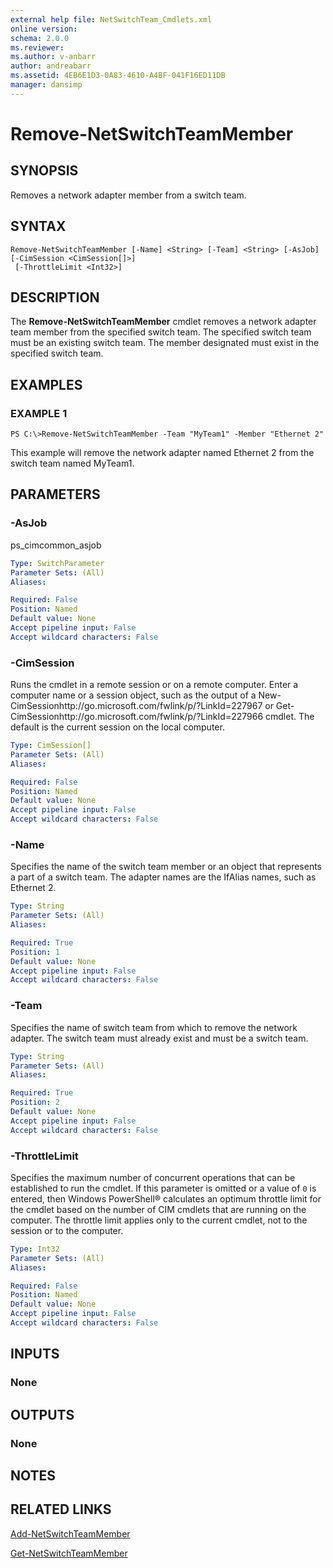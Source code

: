 ```yaml
---
external help file: NetSwitchTeam_Cmdlets.xml
online version: 
schema: 2.0.0
ms.reviewer:
ms.author: v-anbarr
author: andreabarr
ms.assetid: 4EB6E1D3-0A83-4610-A4BF-041F16ED11DB
manager: dansimp
---
```


# Remove-NetSwitchTeamMember

## SYNOPSIS
Removes a network adapter member from a switch team.

## SYNTAX

```
Remove-NetSwitchTeamMember [-Name] <String> [-Team] <String> [-AsJob] [-CimSession <CimSession[]>]
 [-ThrottleLimit <Int32>]
```

## DESCRIPTION
The **Remove-NetSwitchTeamMember** cmdlet removes a network adapter team member from the specified switch team.
The specified switch team must be an existing switch team.
The member designated must exist in the specified switch team.

## EXAMPLES

### EXAMPLE 1
```
PS C:\>Remove-NetSwitchTeamMember -Team "MyTeam1" -Member "Ethernet 2"
```

This example will remove the network adapter named Ethernet 2 from the switch team named MyTeam1.

## PARAMETERS

### -AsJob
ps_cimcommon_asjob

```yaml
Type: SwitchParameter
Parameter Sets: (All)
Aliases: 

Required: False
Position: Named
Default value: None
Accept pipeline input: False
Accept wildcard characters: False
```

### -CimSession
Runs the cmdlet in a remote session or on a remote computer.
Enter a computer name or a session object, such as the output of a New-CimSessionhttp://go.microsoft.com/fwlink/p/?LinkId=227967 or Get-CimSessionhttp://go.microsoft.com/fwlink/p/?LinkId=227966 cmdlet.
The default is the current session on the local computer.

```yaml
Type: CimSession[]
Parameter Sets: (All)
Aliases: 

Required: False
Position: Named
Default value: None
Accept pipeline input: False
Accept wildcard characters: False
```

### -Name
Specifies the name of the switch team member or an object that represents a part of a switch team.
The adapter names are the IfAlias names, such as Ethernet 2.

```yaml
Type: String
Parameter Sets: (All)
Aliases: 

Required: True
Position: 1
Default value: None
Accept pipeline input: False
Accept wildcard characters: False
```

### -Team
Specifies the name of switch team from which to remove the network adapter.
The switch team must already exist and must be a switch team.

```yaml
Type: String
Parameter Sets: (All)
Aliases: 

Required: True
Position: 2
Default value: None
Accept pipeline input: False
Accept wildcard characters: False
```

### -ThrottleLimit
Specifies the maximum number of concurrent operations that can be established to run the cmdlet.
If this parameter is omitted or a value of `0` is entered, then Windows PowerShell® calculates an optimum throttle limit for the cmdlet based on the number of CIM cmdlets that are running on the computer.
The throttle limit applies only to the current cmdlet, not to the session or to the computer.

```yaml
Type: Int32
Parameter Sets: (All)
Aliases: 

Required: False
Position: Named
Default value: None
Accept pipeline input: False
Accept wildcard characters: False
```

## INPUTS

### None

## OUTPUTS

### None

## NOTES

## RELATED LINKS

[Add-NetSwitchTeamMember](./Add-NetSwitchTeamMember.md)

[Get-NetSwitchTeamMember](./Get-NetSwitchTeamMember.md)


